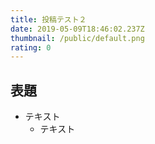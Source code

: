```yaml
---
title: 投稿テスト２
date: 2019-05-09T18:46:02.237Z
thumbnail: /public/default.png
rating: 0
---
```

## 表題

- テキスト
  - テキスト
